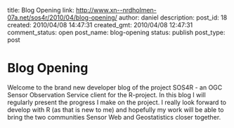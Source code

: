 title: Blog Opening
link: http://www.xn--nrdholmen-07a.net/sos4r/2010/04/blog-opening/
author: daniel
description: 
post_id: 18
created: 2010/04/08 14:47:31
created_gmt: 2010/04/08 12:47:31
comment_status: open
post_name: blog-opening
status: publish
post_type: post

# Blog Opening

Welcome to the brand new developer blog of the project SOS4R - an OGC Sensor Observation Service client for the R-project. In this blog I will regularly present the progress I make on the project. I really look forward to develop with R (as that is new to me) and hopefully my work will be able to bring the two communities Sensor Web and Geostatistics closer together.